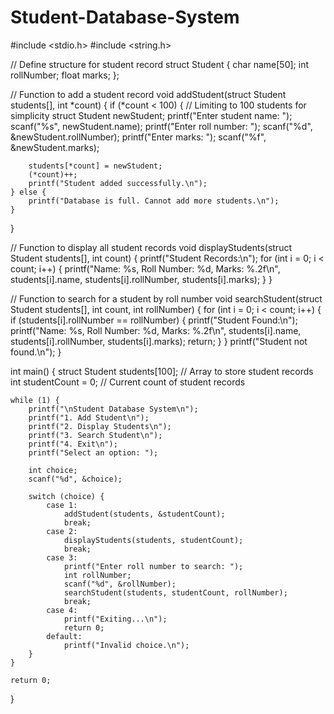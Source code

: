 # Student-Database-System
#include <stdio.h>
#include <string.h>

// Define structure for student record
struct Student {
    char name[50];
    int rollNumber;
    float marks;
};

// Function to add a student record
void addStudent(struct Student students[], int *count) {
    if (*count < 100) { // Limiting to 100 students for simplicity
        struct Student newStudent;
        printf("Enter student name: ");
        scanf("%s", newStudent.name);
        printf("Enter roll number: ");
        scanf("%d", &newStudent.rollNumber);
        printf("Enter marks: ");
        scanf("%f", &newStudent.marks);

        students[*count] = newStudent;
        (*count)++;
        printf("Student added successfully.\n");
    } else {
        printf("Database is full. Cannot add more students.\n");
    }
}

// Function to display all student records
void displayStudents(struct Student students[], int count) {
    printf("Student Records:\n");
    for (int i = 0; i < count; i++) {
        printf("Name: %s, Roll Number: %d, Marks: %.2f\n", students[i].name, students[i].rollNumber, students[i].marks);
    }
}

// Function to search for a student by roll number
void searchStudent(struct Student students[], int count, int rollNumber) {
    for (int i = 0; i < count; i++) {
        if (students[i].rollNumber == rollNumber) {
            printf("Student Found:\n");
            printf("Name: %s, Roll Number: %d, Marks: %.2f\n", students[i].name, students[i].rollNumber, students[i].marks);
            return;
        }
    }
    printf("Student not found.\n");
}

int main() {
    struct Student students[100]; // Array to store student records
    int studentCount = 0; // Current count of student records

    while (1) {
        printf("\nStudent Database System\n");
        printf("1. Add Student\n");
        printf("2. Display Students\n");
        printf("3. Search Student\n");
        printf("4. Exit\n");
        printf("Select an option: ");

        int choice;
        scanf("%d", &choice);

        switch (choice) {
            case 1:
                addStudent(students, &studentCount);
                break;
            case 2:
                displayStudents(students, studentCount);
                break;
            case 3:
                printf("Enter roll number to search: ");
                int rollNumber;
                scanf("%d", &rollNumber);
                searchStudent(students, studentCount, rollNumber);
                break;
            case 4:
                printf("Exiting...\n");
                return 0;
            default:
                printf("Invalid choice.\n");
        }
    }

    return 0;
}
